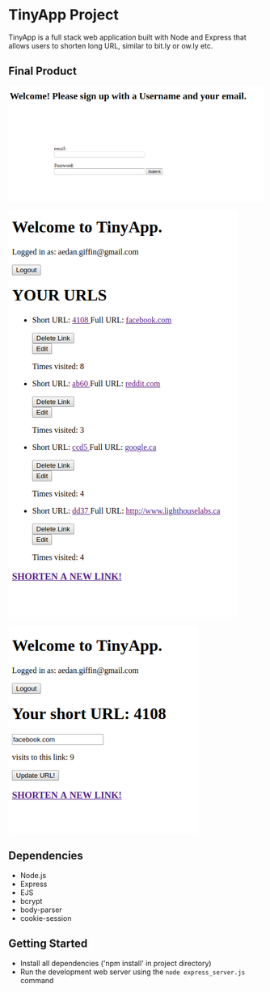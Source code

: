 # TinyApp Project

TinyApp is a full stack web application built with Node and Express that allows users to shorten long URL, similar to bit.ly or ow.ly etc.

## Final Product

!["The Registration Page:"](https://github.com/giffin94/Tinyapp-project/blob/master/docs/user-registration.png)

!["URL Index for my personal links, showing the number of times the site was visited through TinyApp:"](https://github.com/giffin94/Tinyapp-project/blob/master/docs/USER-URLS.png)

!["This page allows users to update existing links:"](https://github.com/giffin94/Tinyapp-project/blob/master/docs/Update-A-Link.png)

## Dependencies

- Node.js
- Express
- EJS
- bcrypt
- body-parser
- cookie-session

## Getting Started
- Install all dependencies ('npm install' in project directory)
- Run the development web server using the `node express_server.js` command
